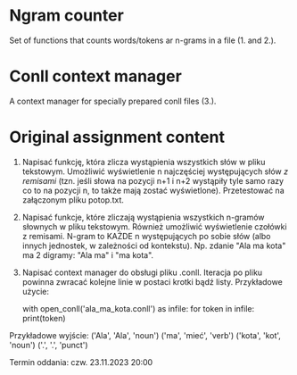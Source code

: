 # Ngram counter

Set of functions that counts words/tokens ar n-grams in a file (1. and 2.).

# Conll context manager

A context manager for specially prepared conll files (3.).

# Original assignment content

1. Napisać funkcję, która zlicza wystąpienia wszystkich słów w pliku tekstowym. Umożliwić wyświetlenie n najczęściej
   występujących słów _z remisami_ (tzn. jeśli słowa na pozycji n+1 i n+2 wystąpiły tyle samo razy co to na pozycji n,
   to także mają zostać wyświetlone). Przetestować na załączonym pliku potop.txt.

2. Napisać funkcje, które zliczają wystąpienia wszystkich n-gramów słownych w pliku tekstowym. Również umożliwić
   wyświetlenie czołówki z remisami.
   N-gram to KAŻDE n występujących po sobie słów (albo innych jednostek, w zależności od kontekstu). Np. zdanie "Ala ma
   kota" ma 2 digramy: "Ala ma" i "ma kota".

3. Napisać context manager do obsługi pliku .conll. Iteracja po pliku powinna zwracać kolejne linie w postaci krotki
   bądź listy.
   Przykładowe użycie:

   with open_conll('ala_ma_kota.conll') as infile:
   for token in infile:
   print(token)

Przykładowe wyjście:
('Ala', 'Ala', 'noun')
('ma', 'mieć', 'verb')
('kota', 'kot', 'noun')
('.', '.', 'punct')

Termin oddania: czw. 23.11.2023 20:00